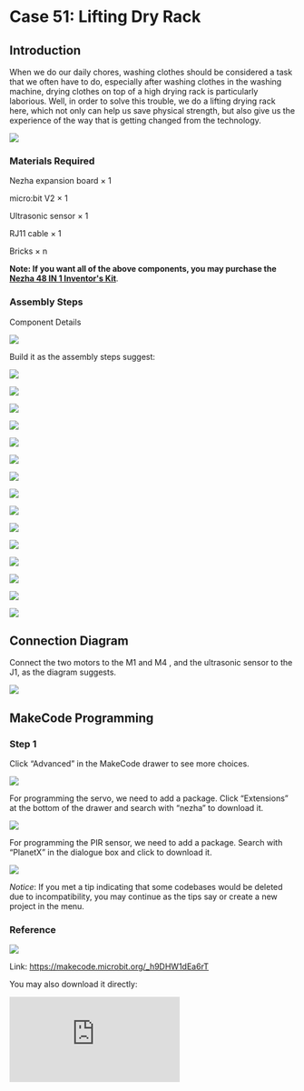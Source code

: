 # Case 51: Lifting Dry Rack

## Introduction

When we do our daily chores, washing clothes should be considered a task that we often have to do, especially after washing clothes in the washing machine, drying clothes on top of a high drying rack is particularly laborious. Well, in order to solve this trouble, we do a lifting drying rack here, which not only can help us save physical strength, but also give us the experience of the way that is getting changed from the technology.

![](./images/51_1.png)

### Materials Required

Nezha expansion board × 1

micro:bit V2 × 1

Ultrasonic sensor × 1

RJ11 cable × 1

Bricks × n

**Note: If you want all of the above components, you may purchase the [Nezha 48 IN 1 Inventor's Kit](https://shop.elecfreaks.com/products/elecfreaks-micro-bit-nezha-48-in-1-inventors-kit-without-micro-bit-board?_pos=2&_sid=ed1b6fbd2&_ss=r)**.



### Assembly Steps

Component Details

![](./images/51_2.png)

Build it as the assembly steps suggest:

![](./images/51_3.png)

![](./images/51_4.png)

![](./images/51_5.png)

![](./images/51_6.png)

![](./images/51_7.png)

![](./images/51_8.png)

![](./images/51_9.png)

![](./images/51_10.png)

![](./images/51_11.png)

![](./images/51_12.png)

![](./images/51_13.png)

![](./images/51_14.png)

![](./images/51_15.png)

![](./images/51_16.png)

![](./images/51_17.png)

## Connection Diagram

Connect the two motors to the M1 and M4 , and the ultrasonic sensor to the J1, as the diagram suggests.

![](./images/51_18.png)


##  MakeCode Programming

### Step 1

Click “Advanced” in the MakeCode drawer to see more choices.



![](./images/49_10.png)



For programming the servo, we need to add a package. Click “Extensions” at the bottom of the drawer and search with “nezha” to download it.



![](./images/49_11.png)



For programming the PIR sensor, we need to add a package. Search with “PlanetX” in the dialogue box and click to download it.

![](./images/49_12.png)



*Notice*: If you met a tip indicating that some codebases would be deleted due to incompatibility, you may continue as the tips say or create a new project in the menu.

### Reference

![](./images/51_19.png)

Link: https://makecode.microbit.org/_h9DHW1dEa6rT

You may also download it directly:

<div
    style={{
        position: 'relative',
        paddingBottom: '60%',
        overflow: 'hidden',
    }}
>
    <iframe
        src="https://makecode.microbit.org/_h9DHW1dEa6rT"
        frameborder="0"
        sandbox="allow-popups allow-forms allow-scripts allow-same-origin"
        style={{
            position: 'absolute',
            width: '100%',
            height: '100%',
        }}
    />
</div>

### Result

When we want to dry the clothes, press the A button, the drying rack will drop, and when the clothes rack is placed on the drying rod, the drying rack will automatically rise.
